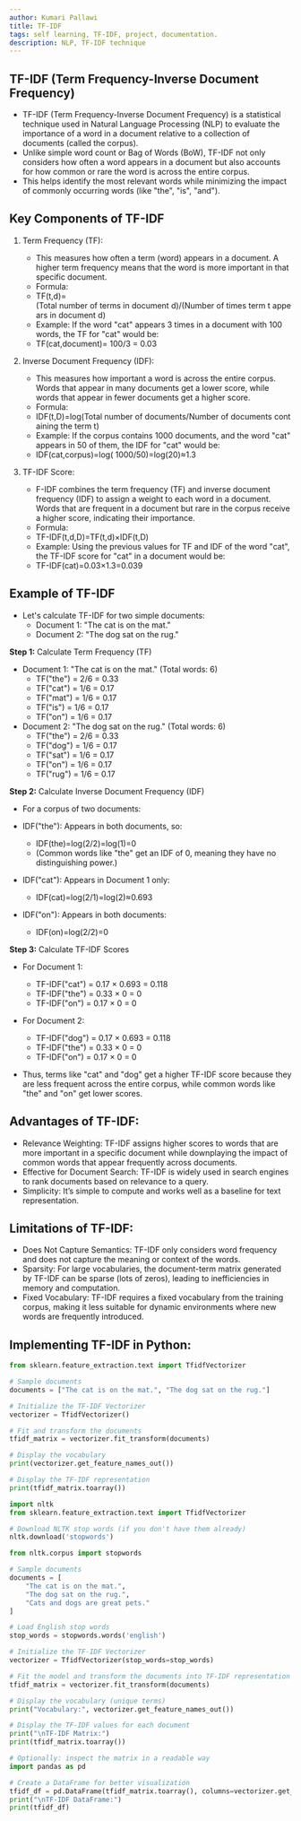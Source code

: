 ```yaml
---
author: Kumari Pallawi
title: TF-IDF
tags: self learning, TF-IDF, project, documentation.
description: NLP, TF-IDF technique
---
```


## TF-IDF (Term Frequency-Inverse Document Frequency)

* TF-IDF (Term Frequency-Inverse Document Frequency) is a statistical technique used in Natural Language Processing (NLP) to evaluate the importance of a word in a document relative to a collection of documents (called the corpus).
* Unlike simple word count or Bag of Words (BoW), TF-IDF not only considers how often a word appears in a document but also accounts for how common or rare the word is across the entire corpus.
* This helps identify the most relevant words while minimizing the impact of commonly occurring words (like "the", "is", "and").

## Key Components of TF-IDF

1. Term Frequency (TF):
   
      * This measures how often a term (word) appears in a document. A higher term frequency means that the word is more important in that specific document.
      * Formula:
      * TF(t,d)= (Total number of terms in document d)/(Number of times term t appears in document d)
      * Example: If the word "cat" appears 3 times in a document with 100 words, the TF for "cat" would be:
      * TF(cat,document)= 100/3 = 0.03
  
2. Inverse Document Frequency (IDF):

      * This measures how important a word is across the entire corpus. Words that appear in many documents get a lower score, while words that appear in fewer documents get a higher score.
   * Formula:
   * IDF(t,D)=log(Total number of documents/Number of documents containing the term t)
   * Example: If the corpus contains 1000 documents, and the word "cat" appears in 50 of them, the IDF for "cat" would be:
   * IDF(cat,corpus)=log( 1000/50)=log(20)≈1.3
  
3. TF-IDF Score:
   
      * F-IDF combines the term frequency (TF) and inverse document frequency (IDF) to assign a weight to each word in a document. Words that are frequent in a document but rare in the corpus receive a higher score, indicating their importance.
   * Formula:
   * TF-IDF(t,d,D)=TF(t,d)×IDF(t,D)
   * Example: Using the previous values for TF and IDF of the word "cat", the TF-IDF score for "cat" in a document would be:
   * TF-IDF(cat)=0.03×1.3=0.039

## Example of TF-IDF

* Let's calculate TF-IDF for two simple documents:
  * Document 1: "The cat is on the mat."
  * Document 2: "The dog sat on the rug."
  
**Step 1:** Calculate Term Frequency (TF)

* Document 1: "The cat is on the mat." (Total words: 6)
    * TF("the") = 2/6 = 0.33
    * TF("cat") = 1/6 = 0.17
    * TF("mat") = 1/6 = 0.17
    * TF("is") = 1/6 = 0.17
    * TF("on") = 1/6 = 0.17
* Document 2: "The dog sat on the rug." (Total words: 6)
    * TF("the") = 2/6 = 0.33
    * TF("dog") = 1/6 = 0.17
    * TF("sat") = 1/6 = 0.17
    * TF("on") = 1/6 = 0.17
    * TF("rug") = 1/6 = 0.17

**Step 2:** Calculate Inverse Document Frequency (IDF)

* For a corpus of two documents:
* IDF("the"): Appears in both documents, so:
  * IDF(the)=log(2/2)=log(1)=0
  * (Common words like "the" get an IDF of 0, meaning they have no distinguishing power.)

* IDF("cat"): Appears in Document 1 only:
  * IDF(cat)=log(2/1)=log(2)≈0.693
* IDF("on"): Appears in both documents:
    * IDF(on)=log(2/2)=0

**Step 3:** Calculate TF-IDF Scores

* For Document 1:
    * TF-IDF("cat") = 0.17 × 0.693 = 0.118
    * TF-IDF("the") = 0.33 × 0 = 0
    * TF-IDF("on") = 0.17 × 0 = 0
* For Document 2:
    * TF-IDF("dog") = 0.17 × 0.693 = 0.118
    * TF-IDF("the") = 0.33 × 0 = 0
    * TF-IDF("on") = 0.17 × 0 = 0

* Thus, terms like "cat" and "dog" get a higher TF-IDF score because they are less frequent across the entire corpus, while common words like "the" and "on" get lower scores.

## Advantages of TF-IDF:

* Relevance Weighting: TF-IDF assigns higher scores to words that are more important in a specific document while downplaying the impact of common words that appear frequently across documents.
* Effective for Document Search: TF-IDF is widely used in search engines to rank documents based on relevance to a query.
* Simplicity: It’s simple to compute and works well as a baseline for text representation.

## Limitations of TF-IDF:

* Does Not Capture Semantics: TF-IDF only considers word frequency and does not capture the meaning or context of the words.
* Sparsity: For large vocabularies, the document-term matrix generated by TF-IDF can be sparse (lots of zeros), leading to inefficiencies in memory and computation.
* Fixed Vocabulary: TF-IDF requires a fixed vocabulary from the training corpus, making it less suitable for dynamic environments where new words are frequently introduced.

## Implementing TF-IDF in Python:

```python
from sklearn.feature_extraction.text import TfidfVectorizer

# Sample documents
documents = ["The cat is on the mat.", "The dog sat on the rug."]

# Initialize the TF-IDF Vectorizer
vectorizer = TfidfVectorizer()

# Fit and transform the documents
tfidf_matrix = vectorizer.fit_transform(documents)

# Display the vocabulary
print(vectorizer.get_feature_names_out())

# Display the TF-IDF representation
print(tfidf_matrix.toarray())
```

```python
import nltk
from sklearn.feature_extraction.text import TfidfVectorizer

# Download NLTK stop words (if you don't have them already)
nltk.download('stopwords')

from nltk.corpus import stopwords

# Sample documents
documents = [
    "The cat is on the mat.",
    "The dog sat on the rug.",
    "Cats and dogs are great pets."
]

# Load English stop words
stop_words = stopwords.words('english')

# Initialize the TF-IDF Vectorizer
vectorizer = TfidfVectorizer(stop_words=stop_words)

# Fit the model and transform the documents into TF-IDF representation
tfidf_matrix = vectorizer.fit_transform(documents)

# Display the vocabulary (unique terms)
print("Vocabulary:", vectorizer.get_feature_names_out())

# Display the TF-IDF values for each document
print("\nTF-IDF Matrix:")
print(tfidf_matrix.toarray())

# Optionally: inspect the matrix in a readable way
import pandas as pd

# Create a DataFrame for better visualization
tfidf_df = pd.DataFrame(tfidf_matrix.toarray(), columns=vectorizer.get_feature_names_out())
print("\nTF-IDF DataFrame:")
print(tfidf_df)
```


